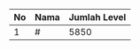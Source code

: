 | No | Nama            | Jumlah Level |
|----|-----------------|--------------|
| 1  | #    |    5850        |
